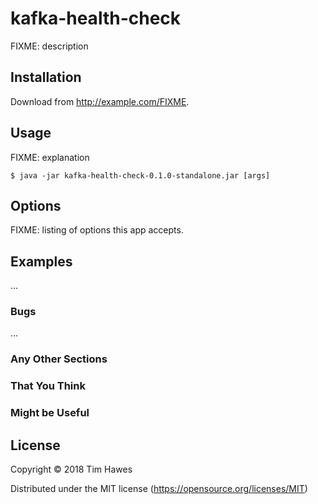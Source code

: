 # kafka-health-check

FIXME: description

## Installation

Download from http://example.com/FIXME.

## Usage

FIXME: explanation

    $ java -jar kafka-health-check-0.1.0-standalone.jar [args]

## Options

FIXME: listing of options this app accepts.

## Examples

...

### Bugs

...

### Any Other Sections
### That You Think
### Might be Useful

## License

Copyright © 2018 Tim Hawes

   Distributed under the MIT license (https://opensource.org/licenses/MIT)
